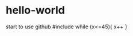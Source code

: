 # hello-world
start to use github
#include<io> 
  while (x<=45){
                x++
                }
